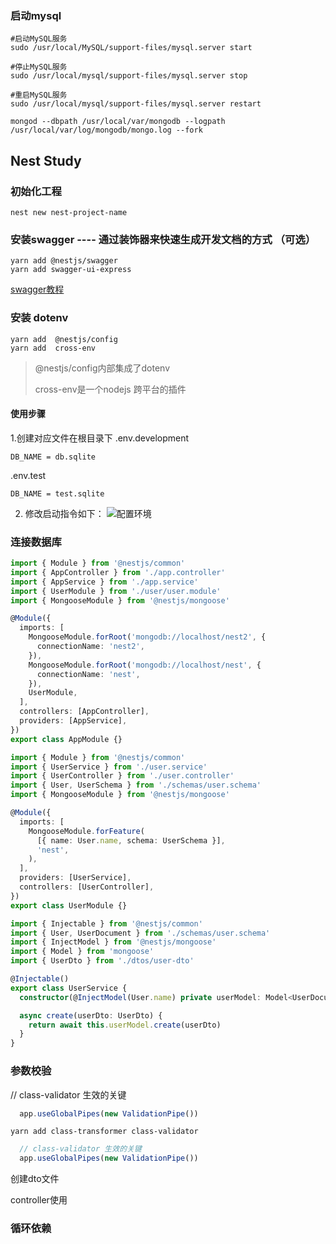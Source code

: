 ### 启动mysql
```shell
#启动MySQL服务
sudo /usr/local/MySQL/support-files/mysql.server start

#停止MySQL服务
sudo /usr/local/mysql/support-files/mysql.server stop

#重启MySQL服务
sudo /usr/local/mysql/support-files/mysql.server restart
```
```shell
mongod --dbpath /usr/local/var/mongodb --logpath /usr/local/var/log/mongodb/mongo.log --fork
```
## Nest Study

### 初始化工程

```shell
nest new nest-project-name
```

### 安装swagger ---- 通过装饰器来快速生成开发文档的方式 （可选）

```shell
yarn add @nestjs/swagger
yarn add swagger-ui-express
``` 

[swagger教程](https://cloud.tencent.com/developer/section/1490222)

### 安装 dotenv

```shell
yarn add  @nestjs/config
yarn add  cross-env
``` 

> @nestjs/config内部集成了dotenv
>
> cross-env是一个nodejs 跨平台的插件

#### 使用步骤

1.创建对应文件在根目录下 .env.development

```.env.development
DB_NAME = db.sqlite
```

.env.test

```.env.test
DB_NAME = test.sqlite
```

2. 修改启动指令如下：
   ![配置环境]("https://github.com/scott8013/readme-images/blob/main/1.%E5%90%AF%E5%8A%A8%E5%B7%A5%E7%A8%8B%E6%8C%87%E4%BB%A4.png?raw=true")
### 连接数据库
```app.module.ts
import { Module } from '@nestjs/common'
import { AppController } from './app.controller'
import { AppService } from './app.service'
import { UserModule } from './user/user.module'
import { MongooseModule } from '@nestjs/mongoose'

@Module({
  imports: [
    MongooseModule.forRoot('mongodb://localhost/nest2', {
      connectionName: 'nest2',
    }),
    MongooseModule.forRoot('mongodb://localhost/nest', {
      connectionName: 'nest',
    }),
    UserModule,
  ],
  controllers: [AppController],
  providers: [AppService],
})
export class AppModule {}

```

```user.module.ts
import { Module } from '@nestjs/common'
import { UserService } from './user.service'
import { UserController } from './user.controller'
import { User, UserSchema } from './schemas/user.schema'
import { MongooseModule } from '@nestjs/mongoose'

@Module({
  imports: [
    MongooseModule.forFeature(
      [{ name: User.name, schema: UserSchema }],
      'nest',
    ),
  ],
  providers: [UserService],
  controllers: [UserController],
})
export class UserModule {}
```

```user.service.ts
import { Injectable } from '@nestjs/common'
import { User, UserDocument } from './schemas/user.schema'
import { InjectModel } from '@nestjs/mongoose'
import { Model } from 'mongoose'
import { UserDto } from './dtos/user-dto'

@Injectable()
export class UserService {
  constructor(@InjectModel(User.name) private userModel: Model<UserDocument>) {}

  async create(userDto: UserDto) {
    return await this.userModel.create(userDto)
  }
}

```

### 参数校验
// class-validator 生效的关键
```ts
  app.useGlobalPipes(new ValidationPipe())
```
```shell
yarn add class-transformer class-validator
```

```main.ts
  // class-validator 生效的关键
  app.useGlobalPipes(new ValidationPipe())
```
创建dto文件

controller使用
### 循环依赖



